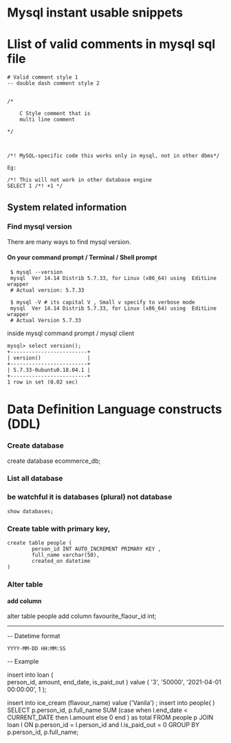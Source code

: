 # Mysql instant usable snippets

# Llist of valid comments in mysql sql file


```
# Valid comment style 1 
-- double dash comment style 2 


/*  
	
	C Style comment that is 
	multi line comment 

*/



/*! MySQL-specific code this works only in mysql, not in other dbms*/

Eg:

/*! This will not work in other database engine
SELECT 1 /*! +1 */

```

## System related information

### Find mysql version

There are many ways to find mysql version. 

#### On your command prompt / Terminal / Shell prompt

```
 $ mysql --version
 mysql  Ver 14.14 Distrib 5.7.33, for Linux (x86_64) using  EditLine wrapper
 # Actual version: 5.7.33

 $ mysql -V # its capital V , Small v specify to verbose mode
 mysql  Ver 14.14 Distrib 5.7.33, for Linux (x86_64) using  EditLine wrapper
 # Actual Version 5.7.33
```

inside mysql command prompt / mysql client 

```
mysql> select version();
+-------------------------+
| version()               |
+-------------------------+
| 5.7.33-0ubuntu0.18.04.1 |
+-------------------------+
1 row in set (0.02 sec)
```

# Data Definition Language constructs (DDL)

### Create database
create database ecommerce_db;


### List all database
### be watchful it is **databases** (plural) not database 

```
show databases;
```

### Create table with primary key, 
```
create table people ( 
		person_id INT AUTO_INCREMENT PRIMARY KEY , 
		full_name varchar(50),
		created_on datetime
)
```

### Alter table 

#### add column
alter table people add column favourite_flaour_id int;

--------------------------------------------------------------------

-- Datetime format

`YYYY-MM-DD HH:MM:SS`

-- Example

insert into loan (  
		person_id, 
		amount, 
		end_date, 
		is_paid_out ) 
		value ( 
			'3', 
			'50000', 
			'2021-04-01 00:00:00', 1
		);

insert into ice_cream (flavour_name) value ('Vanila') ;
insert into people( )
SELECT p.person_id, p.full_name 
	SUM (case when l.end_date < CURRENT_DATE then l.amount else 0 end ) as total 
	FROM people p
	JOIN loan l ON p.person_id = l.person_id and l.is_paid_out = 0
	GROUP BY p.person_id, p.full_name;
